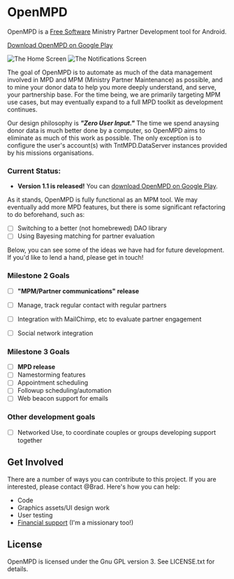 OpenMPD
=======

OpenMPD is a [Free Software](https://en.wikipedia.org/wiki/Free_software) Ministry Partner Development tool for Android.

[Download OpenMPD on Google Play](https://play.google.com/store/apps/details?id=net.bradmont.openmpd)

![The Home Screen](http://i.imgur.com/QnmSgALl.png)
![The Notifications Screen](http://i.imgur.com/Eh2PUmwl.png)

The goal of OpenMPD is to automate as much of the data management involved in
MPD and MPM (Ministry Partner Maintenance) as possible, and to mine your donor
data to help you more deeply understand, and serve, your partnership base. For
the time being, we are primarily targeting MPM use cases, but may eventually expand 
to a full MPD toolkit as development continues.

Our design philosophy is ***"Zero User Input."*** The time we spend
anaysing donor data is much better done by a computer, so OpenMPD aims to
eliminate as much of this work as possible. The only exception is to configure the 
user's account(s) with TntMPD.DataServer instances provided by his missions 
organisations.



### Current Status:
- **Version 1.1 is released!** You can [download OpenMPD on Google Play](https://play.google.com/store/apps/details?id=net.bradmont.openmpd).

As it stands, OpenMPD is fully functional as an MPM tool. We may eventually add more MPD features, but there is some significant refactoring to do beforehand, such as:
- [ ] Switching to a better (not homebrewed) DAO library
- [ ] Using Bayesing matching for partner evaluation

Below, you can see some of the ideas we have had for future development. If you'd like to lend a hand, please get in touch!

### Milestone 2 Goals
- [ ] **"MPM/Partner communications" release**
- [ ] Manage, track regular contact with regular partners
- [ ] Integration with MailChimp, etc to evaluate partner engagement
- [ ] Social network integration
    

### Milestone 3 Goals
- [ ] **MPD release**
- [ ] Namestorming features
- [ ] Appointment scheduling
- [ ] Followup scheduling/automation
- [ ] Web beacon support for emails

### Other development goals
- [ ] Networked Use, to coordinate couples or groups developing support together

Get Involved
------------
There are a number of ways you can contribute to this project. If you are 
interested, please contact @Brad. Here's how you can help:
- Code
- Graphics assets/UI design work
- User testing
- [Financial support](http://p2c.com/bcstewart) (I'm a missionary too!)

License
-------
OpenMPD is licensed under the Gnu GPL version 3. See LICENSE.txt for details. 

